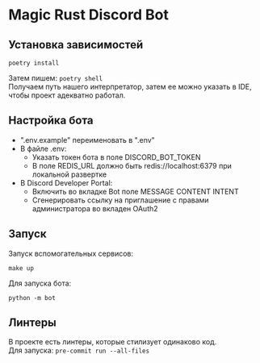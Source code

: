 # Magic Rust Discord Bot

## Установка зависимостей
```shell
poetry install
```
Затем пишем: `poetry shell`  
Получаем путь нашего интерпретатор, затем ее можно указать в 
IDE, чтобы проект адекватно работал.

## Настройка бота
- ".env.example" переименовать в ".env"
- В файле .env:
    - Указать токен бота в поле DISCORD_BOT_TOKEN
    - В поле REDIS_URL должно быть redis://localhost:6379 при локальной развертке
- В Discord Developer Portal:
    - Включить во вкладке Bot поле MESSAGE CONTENT INTENT
    - Сгенерировать ссылку на приглашение с правами администратора во вкладен OAuth2

## Запуск
Запуск вспомогательных сервисов:
```shell
make up
```

Для запуска бота:
```shell
python -m bot
```

## Линтеры
В проекте есть линтеры, которые стилизует одинаково код.  
Для запуска: `pre-commit run --all-files`




